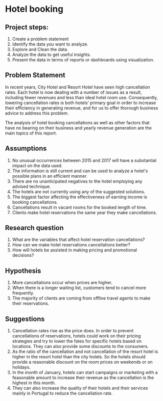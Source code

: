 # Hotel booking 

## Project steps:
1. Create a problem statement 
2. Identify the data you want to analyze.
3. Explore and Clean the data.
4. Analyze the data to get useful insights.
5. Present the data in terms of reports or dashboards using visualization.

## Problem Statement
In recent years, City Hotel and Resort Hotel have seen high cancellation rates. 
Each hotel is now dealing with a number of issues as a result, including fewer 
revenues and less than ideal hotel room use. Consequently, lowering cancellation 
rates is both hotels’ primary goal in order to increase their efficiency in 
generating revenue, and for us to offer thorough business advice to address this
problem.

The analysis of hotel booking cancellations as well as other factors that have 
no bearing on their business and yearly revenue generation are the main topics 
of this report.


## Assumptions
1. No unusual occurrences between 2015 and 2017 will have a substantial impact on
the data used.
2. The information is still current and can be used to analyze a hotel's possible 
plans in an efficient manner.
3. There are no unanticipated negatives to the hotel employing any advised 
technique.
4. The hotels are not currently using any of the suggested solutions.
5. The biggest factor affecting the effectiveness of earning income is booking
cancellations.
6. Cancellations result in vacant rooms for the booked length of time.
7. Clients make hotel reservations the same year they make cancellations.

## Research question
1. What are the variables that affect hotel reservation cancellations?
2. How can we make hotel reservations cancellations better?
3. How will hotels be assisted in making pricing and promotional decisions?

## Hypothesis
1. More cancellations occur when prices are higher.
2. When there is a longer waiting list, customers tend to cancel more frequently.
3. The majority of clients are coming from offline travel agents to make their
reservations.

## Suggestions
1. Cancellation rates rise as the price does. In order to prevent cancellations of reservations, hotels could work on their pricing strategies and try to lower the fates for specific hotels based on locations. They can also provide some discounts to the consumers.
2. As the ratio of the cancellation and not cancellation of the resort hotel is higher in the resort hotel than the city hotels. So the hotels should provide a reasonable discount on the room prices on weekends or on holidays.
3. In the month of January, hotels can start campaigns or marketing with a feasonable amount to increase their revenue as the cancellation is the highest in this month.
4. They can also increase the quality of their hotels and their services mainly in Portugal to reduce the
cancellation rate.
